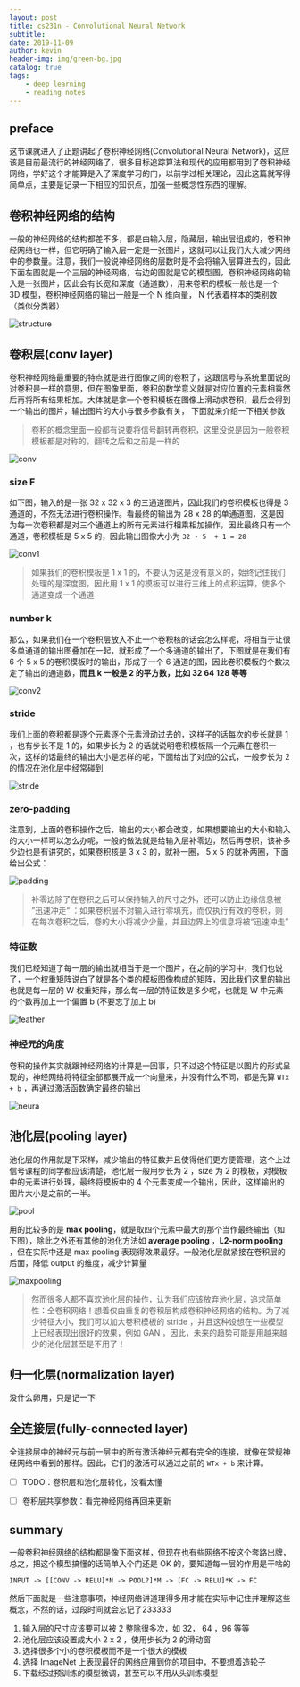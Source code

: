 ```yaml
---
layout: post
title: cs231n - Convolutional Neural Network
subtitle:
date: 2019-11-09
author: kevin
header-img: img/green-bg.jpg
catalog: true
tags:
    - deep learning
    - reading notes
---
```






## preface



这节课就进入了正题讲起了卷积神经网络(Convolutional Neural Network)，这应该是目前最流行的神经网络了，很多目标追踪算法和现代的应用都用到了卷积神经网络，学好这个才能算是入了深度学习的门，以前学过相关理论，因此这篇就写得简单点，主要是记录一下相应的知识点，加强一些概念性东西的理解。



## 卷积神经网络的结构



一般的神经网络的结构都差不多，都是由输入层，隐藏层，输出层组成的，卷积神经网络也一样，但它明确了输入层一定是一张图片，这就可以让我们大大减少网络中的参数量。注意，我们一般说神经网络的层数时是不会将输入层算进去的，因此下面左图就是一个三层的神经网络，右边的图就是它的模型图，卷积神经网络的输入是一张图片，因此会有长宽和深度（通道数），用来卷积的模板一般也是一个 3D 模型，卷积神经网络的输出一般是一个 N 维向量， N 代表着样本的类别数（类似分类器）



![structure](https://i.loli.net/2019/11/09/l3OGi1VJepTRS86.png)



## 卷积层(conv layer)



卷积神经网络最重要的特点就是进行图像之间的卷积了，这跟信号与系统里面说的对卷积是一样的意思，但在图像里面，卷积的数学意义就是对应位置的元素相乘然后再将所有结果相加。大体就是拿一个卷积模板在图像上滑动求卷积，最后会得到一个输出的图片，输出图片的大小与很多参数有关， 下面就来介绍一下相关参数



> 卷积的概念里面一般都有说要将信号翻转再卷积，这里没说是因为一般卷积模板都是对称的，翻转之后和之前是一样的

![conv](https://i.loli.net/2019/11/10/ZntE9FDrXakdp4S.png)



### size F



如下图，输入的是一张 32 x 32 x 3 的三通道图片，因此我们的卷积模板也得是 3 通道的，不然无法进行卷积操作。看最终的输出为 28 x 28 的单通道图，这是因为每一次卷积都是对三个通道上的所有元素进行相乘相加操作，因此最终只有一个通道，卷积模板是 5 x 5 的，因此输出图像大小为 `32 - 5  + 1 = 28`  



![conv1](https://i.loli.net/2019/11/10/KRfs7nk5F2Ndviy.png)



> 如果我们的卷积模板是 1 x 1 的，不要认为这是没有意义的，始终记住我们处理的是深度图，因此用 1 x 1 的模板可以进行三维上的点积运算，使多个通道变成一个通道



### number k



那么，如果我们在一个卷积层放入不止一个卷积核的话会怎么样呢，将相当于让很多单通道的输出图叠加在一起，就形成了一个多通道的输出了，下图就是在我们有 6 个 5 x 5 的卷积模板时的输出，形成了一个 6 通道的图，因此卷积模板的个数决定了输出的通道数，**而且 k 一般是 2 的平方数，比如 32 64 128 等等**



![conv2](https://i.loli.net/2019/11/10/bctP8vTrLdNEk5p.png)



### stride



我们上面的卷积都是逐个元素逐个元素滑动过去的，这样子的话每次的步长就是 1 ，也有步长不是 1 的，如果步长为 2 的话就说明卷积模板隔一个元素在卷积一次，这样的话最终的输出大小是怎样的呢，下面给出了对应的公式，一般步长为 2 的情况在池化层中经常碰到



![stride](https://i.loli.net/2019/11/10/lzf71KqjYHXsBJ9.png)



### zero-padding



注意到，上面的卷积操作之后，输出的大小都会改变，如果想要输出的大小和输入的大小一样可以怎么办呢，一般的做法就是给输入层补零边，然后再卷积，该补多少边也是有讲究的，如果卷积核是 3 x 3 的，就补一圈， 5 x 5 的就补两圈，下面给出公式：



![padding](https://i.loli.net/2019/11/10/r6EpqtsLC3DK4Bk.png)



> 补零边除了在卷积之后可以保持输入的尺寸之外，还可以防止边缘信息被 ”迅速冲走“ ：如果卷积层不对输入进行零填充，而仅执行有效的卷积，则在每次卷积之后，卷的大小将减少少量，并且边界上的信息将被“迅速冲走”



### 特征数



我们已经知道了每一层的输出就相当于是一个图片，在之前的学习中，我们也说了，一个权重矩阵说白了就是各个类的模板图像构成的矩阵，因此我们这里的输出也就是每一层的 W 权重矩阵，那么每一层的特征数是多少呢，也就是 W 中元素的个数再加上一个偏置 b (不要忘了加上 b)



![feather](https://i.loli.net/2019/11/10/1tHNkql8aWUTc3Z.png)



### 神经元的角度



卷积的操作其实就跟神经网络的计算是一回事，只不过这个特征是以图片的形式呈现的，神经网络将特征全部都展开成一个向量来，并没有什么不同，都是先算 `WTx + b` ，再通过激活函数确定最终的输出



![neura](https://i.loli.net/2019/11/10/u6EePL7s2m4MXR3.png)



## 池化层(pooling layer)



池化层的作用就是下采样，减少输出的特征数并且使得他们更方便管理，这个上过信号课程的同学都应该清楚，池化层一般用步长为 2 ，size 为 2 的模板，对模板中的元素进行处理，最终将模板中的 4 个元素变成一个输出，因此，这样输出的图片大小是之前的一半。

![pool](https://i.loli.net/2019/11/10/zCsYpaLl69B1ygA.png)



用的比较多的是 **max pooling**，就是取四个元素中最大的那个当作最终输出（如下图），除此之外还有其他的池化方法如 **average pooling** ，**L2-norm pooling** ，但在实际中还是 max pooling 表现得效果最好。一般池化层就紧接在卷积层的后面，降低 output 的维度，减少计算量



![maxpooling](https://i.loli.net/2019/11/10/CKyXg5ah8fmAJDI.png)



>  然而很多人都不喜欢池化层的操作，认为我们应该放弃池化层，追求简单性：全卷积网络！想着仅由重复的卷积层构成卷积神经网络的结构。为了减少特征大小，我们可以加大卷积模板的 stride ，并且这种设想在一些模型上已经表现出很好的效果，例如 GAN ，因此，未来的趋势可能是用越来越少的池化层甚至是不用了！



## 归一化层(normalization layer)



没什么卵用，只是记一下



## 全连接层(fully-connected layer)



全连接层中的神经元与前一层中的所有激活神经元都有完全的连接，就像在常规神经网络中看到的那样。因此，它们的激活可以通过之前的 `WTx + b` 来计算。



- [ ] TODO：卷积层和池化层转化，没看太懂
- [ ] 卷积层共享参数：看完神经网络再回来更新



## summary



一般卷积神经网络的结构都是像下面这样，但现在也有些网络不按这个套路出牌，总之，把这个模型搞懂的话简单入个门还是 OK 的，要知道每一层的作用是干啥的

```
INPUT -> [[CONV -> RELU]*N -> POOL?]*M -> [FC -> RELU]*K -> FC
```



然后下面就是一些注意事项，神经网络讲道理得多用才能在实际中记住并理解这些概念，不然的话，过段时间就会忘记了233333



1. 输入层的尺寸应该要可以被 2 整除很多次，如 32， 64 ，96 等等
2. 池化层应该设置成大小 2 x 2 ，使用步长为 2 的滑动窗
3. 选择很多个小的卷积模板而不是一个很大的模板
4. 选择 ImageNet 上表现最好的网络应用到你的项目中，不要想着造轮子
5. 下载经过预训练的模型微调，甚至可以不用从头训练模型